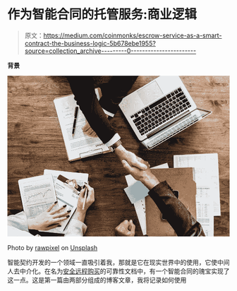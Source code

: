 # 作为智能合同的托管服务:商业逻辑

> 原文：<https://medium.com/coinmonks/escrow-service-as-a-smart-contract-the-business-logic-5b678ebe1955?source=collection_archive---------0----------------------->

**背景**

![](img/3fc516abb5f0dc465ad3699fb88170b5.png)

Photo by [rawpixel](https://unsplash.com/photos/cnseVhmbA7k?utm_source=unsplash&utm_medium=referral&utm_content=creditCopyText) on [Unsplash](https://unsplash.com/search/photos/escrow?utm_source=unsplash&utm_medium=referral&utm_content=creditCopyText)

智能契约开发的一个领域一直吸引着我，那就是它在现实世界中的使用，它使中间人去中介化。在名为[安全远程购买](http://solidity.readthedocs.io/en/develop/solidity-by-example.html#safe-remote-purchase)的可靠性文档中，有一个智能合同的瑰宝实现了这一点。这是第一篇由两部分组成的博客文章，我将记录如何使用